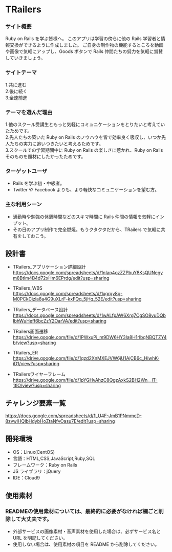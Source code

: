 # TRailers

### サイト概要

Ruby on Rails を学ぶ皆様へ。
このアプリは学習の傍らに他の Rails 学習者と情報交換ができるように作成しました。
ご自身の制作物の機能するところを動画や画像で気軽にアップし、Goods ボタンで Rails 仲間たちの努力を気軽に賞賛していきましょう。

### サイトテーマ

1.共に進む<br> 2.後に続く<br> 3.全速前進

### テーマを選んだ理由

1.他のスクール受講生ともっと気軽にコミュニケーションをとりたいと考えていたためです。<br> 2.先人たちの築いた Ruby on Rails のノウハウを皆で効率良く吸収し、いつか先人たちの実力に追いつきたいと考えるためです。<br> 3.スクールでの学習期間中に Ruby on Rails の楽しさに惹かれ、Ruby on Rails そのものを題材にしたかったためです。

### ターゲットユーザ

- Rails を学ぶ初・中級者。
- Twitter や Facebook よりも、より軽快なコミュニケーションを望む方。

### 主な利用シーン

- 通勤時や勉強の休憩時間などのスキマ時間に Rails 仲間の情報を気軽にインプット。
- その日のアプリ制作で完全燃焼。もうクタクタだから、TRailers で気軽に共有をしておこう。

## 設計書

- TRailers_アプリケーション詳細設計<br>https://docs.google.com/spreadsheets/d/1nIap4ozZZPbuY8KsQUNegym8Btlm4B4d72xHm6EPrdg/edit?usp=sharing

- TRailers_WBS<br>https://docs.google.com/spreadsheets/d/1xgrgv8g-M0PCkCizla8a4G9uXLrF-kxFQq_5jHq_52E/edit?usp=sharing

- TRailers_データベース設計<br>https://docs.google.com/spreadsheets/d/1wALfpAW6Xrg7CgSO8vuDQblbhWuHeff6bcZzY2OarVA/edit?usp=sharing

- TRailers画面遷移<br>https://drive.google.com/file/d/1PWxuPi_m9DW6HY3Ia8H1rlbqNBQTZY4b/view?usp=sharing

- TRailers_ER<br>https://drive.google.com/file/d/1qzd2XnMXEJVW6jU1AjCB6c_HiwhK-iD1/view?usp=sharing

- TRailersワイヤーフレーム<br>https://drive.google.com/file/d/1pYGHvAhzC8QgzAxkS2BH2Wn__lT-1tlO/view?usp=sharing

## チャレンジ要素一覧

<https://docs.google.com/spreadsheets/d/1LU4F-JmB1PNmmcD-8zvwlHQIbHdybHoZtaNfvOasu7E/edit?usp=sharing>

## 開発環境

- OS：Linux(CentOS)
- 言語：HTML,CSS,JavaScript,Ruby,SQL
- フレームワーク：Ruby on Rails
- JS ライブラリ：jQuery
- IDE：Cloud9


## 使用素材
### READMEの使用素材については、最終的に必要がなければ欄ごと削除して大丈夫です。
- 外部サービスの画像素材・音声素材を使用した場合は、必ずサービス名と URL を明記してください。
- 使用しない場合は、使用素材の項目を README から削除してください。
